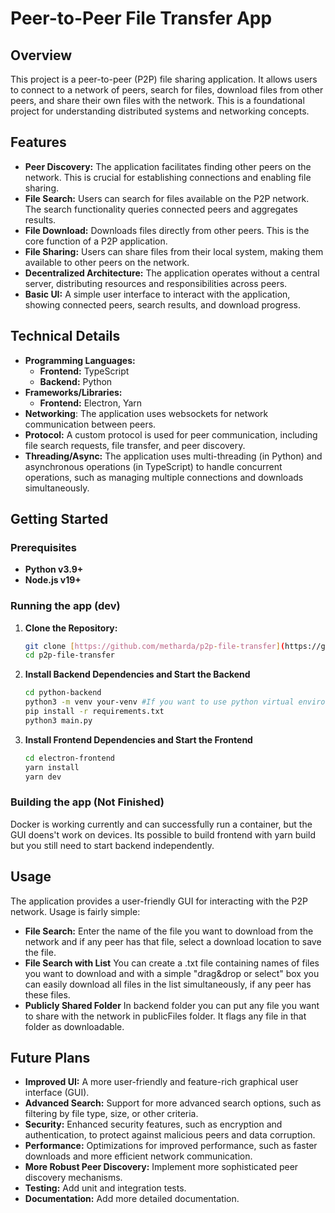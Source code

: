 # Peer-to-Peer File Transfer App

## Overview

This project is a peer-to-peer (P2P) file sharing application. It allows users to connect to a network of peers, search for files, download files from other peers, and share their own files with the network.  This is a foundational project for understanding distributed systems and networking concepts.

## Features

* **Peer Discovery:** The application facilitates finding other peers on the network.  This is crucial for establishing connections and enabling file sharing.
* **File Search:** Users can search for files available on the P2P network. The search functionality queries connected peers and aggregates results.
* **File Download:** Downloads files directly from other peers.  This is the core function of a P2P application.
* **File Sharing:** Users can share files from their local system, making them available to other peers on the network.
* **Decentralized Architecture:** The application operates without a central server, distributing resources and responsibilities across peers.
* **Basic UI:** A simple user interface to interact with the application, showing connected peers, search results, and download progress.

## Technical Details

* **Programming Languages:**
    * **Frontend:** TypeScript
    * **Backend:** Python
* **Frameworks/Libraries:**
    * **Frontend:** Electron, Yarn
* **Networking**: The application uses websockets for network communication between peers.
* **Protocol:** A custom protocol is used for peer communication, including file search requests, file transfer, and peer discovery.
* **Threading/Async:** The application uses multi-threading (in Python) and asynchronous operations (in TypeScript) to handle concurrent operations, such as managing multiple connections and downloads simultaneously.
## Getting Started

### Prerequisites

* **Python v3.9+**
* **Node.js v19+**

### Running the app (dev)
1. **Clone the Repository:**
    ```bash
    git clone [https://github.com/metharda/p2p-file-transfer](https://github.com/metharda/p2p-file-transfer))
    cd p2p-file-transfer
    ```
2. **Install Backend Dependencies and Start the Backend**
    ```bash
    cd python-backend
    python3 -m venv your-venv #If you want to use python virtual environment, if don't want to you can skip this step
    pip install -r requirements.txt
    python3 main.py
    ```
3. **Install Frontend Dependencies and Start the Frontend**
   ```bash
   cd electron-frontend
   yarn install
   yarn dev
   ```
### Building the app (Not Finished)
Docker is working currently and can successfully run a container, but the GUI doens't work on devices. Its possible to build frontend with yarn build but you still need to start backend independently.

## Usage
The application provides a user-friendly GUI for interacting with the P2P network. Usage is fairly simple:
* **File Search:** Enter the name of the file you want to download from the network and if any peer has that file, select a download location to save the file.
* **File Search with List** You can create a .txt file containing names of files you want to download and with a simple "drag&drop or select" box you can easily download all files in the list simultaneously, if any peer has these files.
* **Publicly Shared Folder** In backend folder you can put any file you want to share with the network in publicFiles folder. It flags any file in that folder as downloadable.

## Future Plans
* **Improved UI:** A more user-friendly and feature-rich graphical user interface (GUI).
* **Advanced Search:** Support for more advanced search options, such as filtering by file type, size, or other criteria.
* **Security:** Enhanced security features, such as encryption and authentication, to protect against malicious peers and data corruption.
* **Performance:** Optimizations for improved performance, such as faster downloads and more efficient network communication.
* **More Robust Peer Discovery:** Implement more sophisticated peer discovery mechanisms.
* **Testing:** Add unit and integration tests.
* **Documentation:** Add more detailed documentation.
